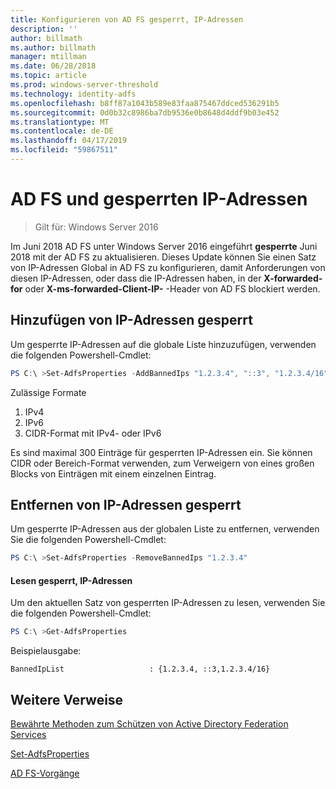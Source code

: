 ```yaml
---
title: Konfigurieren von AD FS gesperrt, IP-Adressen
description: ''
author: billmath
ms.author: billmath
manager: mtillman
ms.date: 06/28/2018
ms.topic: article
ms.prod: windows-server-threshold
ms.technology: identity-adfs
ms.openlocfilehash: b8ff87a1043b589e83faa875467ddced536291b5
ms.sourcegitcommit: 0d0b32c8986ba7db9536e0b8648d4ddf9b03e452
ms.translationtype: MT
ms.contentlocale: de-DE
ms.lasthandoff: 04/17/2019
ms.locfileid: "59867511"
---
```

# <a name="ad-fs-and-banned-ip-addresses"></a>AD FS und gesperrten IP-Adressen

>Gilt für: Windows Server 2016

Im Juni 2018 AD FS unter Windows Server 2016 eingeführt **gesperrte** Juni 2018 mit der AD FS zu aktualisieren.  Dieses Update können Sie einen Satz von IP-Adressen Global in AD FS zu konfigurieren, damit Anforderungen von diesen IP-Adressen, oder dass die IP-Adressen haben, in der **X-forwarded-for** oder **X-ms-forwarded-Client-IP-** -Header von AD FS blockiert werden.

## <a name="adding-banned-ips"></a>Hinzufügen von IP-Adressen gesperrt
Um gesperrte IP-Adressen auf die globale Liste hinzuzufügen, verwenden die folgenden Powershell-Cmdlet:

``` powershell
PS C:\ >Set-AdfsProperties -AddBannedIps "1.2.3.4", "::3", "1.2.3.4/16"
```

Zulässige Formate

1.  IPv4
2.  IPv6
3.  CIDR-Format mit IPv4- oder IPv6

Es sind maximal 300 Einträge für gesperrten IP-Adressen ein. Sie können CIDR oder Bereich-Format verwenden, zum Verweigern von eines großen Blocks von Einträgen mit einem einzelnen Eintrag.

## <a name="removing-banned-ips"></a>Entfernen von IP-Adressen gesperrt
Um gesperrte IP-Adressen aus der globalen Liste zu entfernen, verwenden Sie die folgenden Powershell-Cmdlet:

``` powershell
PS C:\ >Set-AdfsProperties -RemoveBannedIps "1.2.3.4"
```

#### <a name="read-banned-ips"></a>Lesen gesperrt, IP-Adressen
Um den aktuellen Satz von gesperrten IP-Adressen zu lesen, verwenden Sie die folgenden Powershell-Cmdlet:

``` powershell
PS C:\ >Get-AdfsProperties 
```

Beispielausgabe:

```
BannedIpList                   : {1.2.3.4, ::3,1.2.3.4/16}
```



## <a name="additional-references"></a>Weitere Verweise  
[Bewährte Methoden zum Schützen von Active Directory Federation Services](../../ad-fs/deployment/best-practices-securing-ad-fs.md)

[Set-AdfsProperties](https://technet.microsoft.com/itpro/powershell/windows/adfs/set-adfsproperties)

[AD FS-Vorgänge](../../ad-fs/AD-FS-2016-Operations.md)
